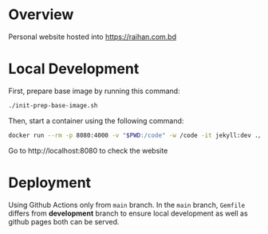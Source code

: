 # Overview

Personal website hosted into https://raihan.com.bd


# Local Development

First, prepare base image by running this command:
```bash
./init-prep-base-image.sh
```

Then, start a container using the following command:
```bash
docker run --rm -p 8080:4000 -v "$PWD:/code" -w /code -it jekyll:dev ./entrypoint.sh
```

Go to http://localhost:8080 to check the website

# Deployment

Using Github Actions only from `main` branch. In the `main` branch, `Gemfile` differs from **development** branch to ensure local development as well as github pages both can be served.
